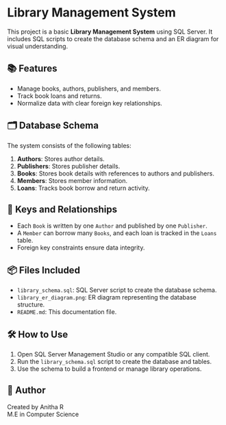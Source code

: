# Library Management System

This project is a basic **Library Management System** using SQL Server. It includes SQL scripts to create the database schema and an ER diagram for visual understanding.

## 📚 Features

- Manage books, authors, publishers, and members.
- Track book loans and returns.
- Normalize data with clear foreign key relationships.

## 🗂️ Database Schema

The system consists of the following tables:

1. **Authors**: Stores author details.
2. **Publishers**: Stores publisher details.
3. **Books**: Stores book details with references to authors and publishers.
4. **Members**: Stores member information.
5. **Loans**: Tracks book borrow and return activity.

## 🔑 Keys and Relationships

- Each `Book` is written by one `Author` and published by one `Publisher`.
- A `Member` can borrow many `Books`, and each loan is tracked in the `Loans` table.
- Foreign key constraints ensure data integrity.

## 📦 Files Included

- `library_schema.sql`: SQL Server script to create the database schema.
- `library_er_diagram.png`: ER diagram representing the database structure.
- `README.md`: This documentation file.

## 🛠️ How to Use

1. Open SQL Server Management Studio or any compatible SQL client.
2. Run the `library_schema.sql` script to create the database and tables.
3. Use the schema to build a frontend or manage library operations.

## 📝 Author

Created by Anitha R  
M.E in Computer Science 
